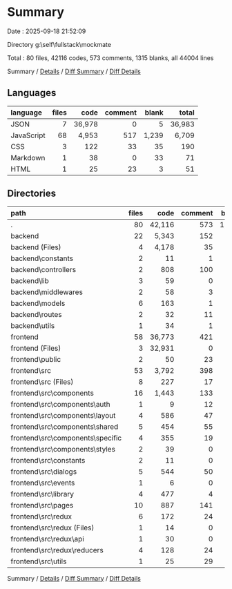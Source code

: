 # Summary

Date : 2025-09-18 21:52:09

Directory g:\\self\\fullstack\\mockmate

Total : 80 files,  42116 codes, 573 comments, 1315 blanks, all 44004 lines

Summary / [Details](details.md) / [Diff Summary](diff.md) / [Diff Details](diff-details.md)

## Languages
| language | files | code | comment | blank | total |
| :--- | ---: | ---: | ---: | ---: | ---: |
| JSON | 7 | 36,978 | 0 | 5 | 36,983 |
| JavaScript | 68 | 4,953 | 517 | 1,239 | 6,709 |
| CSS | 3 | 122 | 33 | 35 | 190 |
| Markdown | 1 | 38 | 0 | 33 | 71 |
| HTML | 1 | 25 | 23 | 3 | 51 |

## Directories
| path | files | code | comment | blank | total |
| :--- | ---: | ---: | ---: | ---: | ---: |
| . | 80 | 42,116 | 573 | 1,315 | 44,004 |
| backend | 22 | 5,343 | 152 | 383 | 5,878 |
| backend (Files) | 4 | 4,178 | 35 | 70 | 4,283 |
| backend\\constants | 2 | 11 | 1 | 6 | 18 |
| backend\\controllers | 2 | 808 | 100 | 176 | 1,084 |
| backend\\lib | 3 | 59 | 0 | 24 | 83 |
| backend\\middlewares | 2 | 58 | 3 | 26 | 87 |
| backend\\models | 6 | 163 | 1 | 22 | 186 |
| backend\\routes | 2 | 32 | 11 | 40 | 83 |
| backend\\utils | 1 | 34 | 1 | 19 | 54 |
| frontend | 58 | 36,773 | 421 | 932 | 38,126 |
| frontend (Files) | 3 | 32,931 | 0 | 35 | 32,966 |
| frontend\\public | 2 | 50 | 23 | 4 | 77 |
| frontend\\src | 53 | 3,792 | 398 | 893 | 5,083 |
| frontend\\src (Files) | 8 | 227 | 17 | 72 | 316 |
| frontend\\src\\components | 16 | 1,443 | 133 | 344 | 1,920 |
| frontend\\src\\components\\auth | 1 | 9 | 12 | 14 | 35 |
| frontend\\src\\components\\layout | 4 | 586 | 47 | 119 | 752 |
| frontend\\src\\components\\shared | 5 | 454 | 55 | 113 | 622 |
| frontend\\src\\components\\specific | 4 | 355 | 19 | 88 | 462 |
| frontend\\src\\components\\styles | 2 | 39 | 0 | 10 | 49 |
| frontend\\src\\constants | 2 | 11 | 0 | 5 | 16 |
| frontend\\src\\dialogs | 5 | 544 | 50 | 142 | 736 |
| frontend\\src\\events | 1 | 6 | 0 | 5 | 11 |
| frontend\\src\\library | 4 | 477 | 4 | 44 | 525 |
| frontend\\src\\pages | 10 | 887 | 141 | 228 | 1,256 |
| frontend\\src\\redux | 6 | 172 | 24 | 40 | 236 |
| frontend\\src\\redux (Files) | 1 | 14 | 0 | 3 | 17 |
| frontend\\src\\redux\\api | 1 | 30 | 0 | 11 | 41 |
| frontend\\src\\redux\\reducers | 4 | 128 | 24 | 26 | 178 |
| frontend\\src\\utils | 1 | 25 | 29 | 13 | 67 |

Summary / [Details](details.md) / [Diff Summary](diff.md) / [Diff Details](diff-details.md)